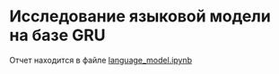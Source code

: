 # Исследование языковой модели на базе GRU

Отчет находится в файле [language_model.ipynb](language_model.ipynb)
